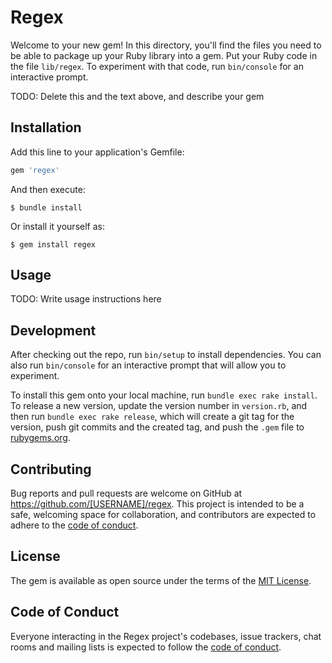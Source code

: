# Regex

Welcome to your new gem! In this directory, you'll find the files you need to be able to package up your Ruby library into a gem. Put your Ruby code in the file `lib/regex`. To experiment with that code, run `bin/console` for an interactive prompt.

TODO: Delete this and the text above, and describe your gem

## Installation

Add this line to your application's Gemfile:

```ruby
gem 'regex'
```

And then execute:

    $ bundle install

Or install it yourself as:

    $ gem install regex

## Usage

TODO: Write usage instructions here

## Development

After checking out the repo, run `bin/setup` to install dependencies. You can also run `bin/console` for an interactive prompt that will allow you to experiment.

To install this gem onto your local machine, run `bundle exec rake install`. To release a new version, update the version number in `version.rb`, and then run `bundle exec rake release`, which will create a git tag for the version, push git commits and the created tag, and push the `.gem` file to [rubygems.org](https://rubygems.org).

## Contributing

Bug reports and pull requests are welcome on GitHub at https://github.com/[USERNAME]/regex. This project is intended to be a safe, welcoming space for collaboration, and contributors are expected to adhere to the [code of conduct](https://github.com/[USERNAME]/regex/blob/master/CODE_OF_CONDUCT.md).

## License

The gem is available as open source under the terms of the [MIT License](https://opensource.org/licenses/MIT).

## Code of Conduct

Everyone interacting in the Regex project's codebases, issue trackers, chat rooms and mailing lists is expected to follow the [code of conduct](https://github.com/[USERNAME]/regex/blob/master/CODE_OF_CONDUCT.md).
